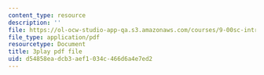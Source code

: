 ```yaml
---
content_type: resource
description: ''
file: https://ol-ocw-studio-app-qa.s3.amazonaws.com/courses/9-00sc-introduction-to-psychology-fall-2011/d54858eadcb3aef1034c466d6a4e7ed2_MYMYXhR2Ppw.pdf
file_type: application/pdf
resourcetype: Document
title: 3play pdf file
uid: d54858ea-dcb3-aef1-034c-466d6a4e7ed2
---
```

